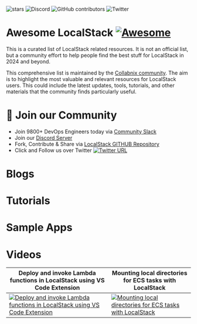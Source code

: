 ![stars](https://img.shields.io/github/stars/collabnix/awesome-localstack)
![Discord](https://img.shields.io/discord/1020180904129335379)
![GitHub contributors](https://img.shields.io/github/contributors/collabnix/awesome-localstack)
![Twitter](https://img.shields.io/twitter/follow/collabnix?style=social)


# Awesome LocalStack [![Awesome](https://awesome.re/badge.svg)](https://awesome.re)

This is a curated list of LocalStack related resources. It is not an official list, but a community effort to help people find the best stuff for LocalStack in 2024 and beyond. 

This comprehensive list is maintained by the [Collabnix community](https://collabnix.com). The aim is to highlight the most valuable and relevant resources for LocalStack users. This could include the latest updates, tools, tutorials, and other materials that the community finds particularly useful.

# 📝 Join our Community

- Join 9800+ DevOps Engineers today via [Community Slack](https://launchpass.com/collabnix)
- Join our [Discord Server](https://discord.gg/QEkCXAXYSe)
- Fork, Contribute & Share via [LocalStack GITHUB Repository](https://github.com/localstack/localstack)
-  Click and Follow us over Twitter [![Twitter URL](https://img.shields.io/twitter/url/https/twitter.com/fold_left.svg?style=social&label=Follow%20%40collabnix)](https://twitter.com/collabnix)

# Blogs





# Tutorials




# Sample Apps




# Videos


| Deploy and invoke Lambda functions in LocalStack using VS Code Extension | Mounting local directories for ECS tasks with LocalStack   |
| ------------------------------------------------ | ---------------------------------------------------- |
| [![Deploy and invoke Lambda functions in LocalStack using VS Code Extension](https://img.youtube.com/vi/txVPCF-TITk/sddefault.jpg)](https://www.youtube.com/watch?v=txVPCF-TITk) | [![Mounting local directories for ECS tasks with LocalStack](https://img.youtube.com/vi/99dC4ziLxBU/sddefault.jpg)](https://www.youtube.com/watch?v=99dC4ziLxBU) |





